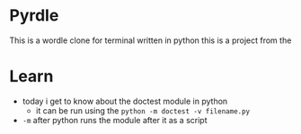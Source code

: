 # Pyrdle
This is a wordle clone for terminal written in python
this is a project from the

# Learn
- today i get to know about the doctest module in python
  - it can be run using the `python -m doctest -v filename.py`
- `-m` after python runs the module after it as a script
